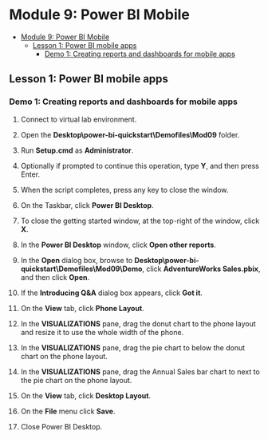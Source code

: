 # Module 9: Power BI Mobile

- [Module 9: Power BI Mobile](#module-9-power-bi-mobile)
  - [Lesson 1: Power BI mobile apps](#lesson-1-power-bi-mobile-apps)
    - [Demo 1: Creating reports and dashboards for mobile apps](#demo-1-creating-reports-and-dashboards-for-mobile-apps)

## Lesson 1: Power BI mobile apps

### Demo 1: Creating reports and dashboards for mobile apps

1. Connect to virtual lab environment.

2. Open the **Desktop\\power-bi-quickstart\\Demofiles\\Mod09** folder.

3. Run **Setup.cmd** as **Administrator**.

4. Optionally if prompted to continue this operation, type **Y**, and then press Enter.

5. When the script completes, press any key to close the window.

6. On the Taskbar, click **Power BI Desktop**.

7. To close the getting started window, at the top-right of the window, click **X**.

8. In the **Power BI Desktop** window, click **Open other reports**.

9. In the **Open** dialog box, browse to **Desktop\\power-bi-quickstart\\Demofiles\\Mod09\\Demo**, click **AdventureWorks Sales.pbix**, and then click **Open**.

10. If the **Introducing Q&A** dialog box appears, click **Got it**.

11. On the **View** tab, click **Phone Layout**.

12. In the **VISUALIZATIONS** pane, drag the donut chart to the phone layout and resize it to use the whole width of the phone.

13. In the **VISUALIZATIONS** pane, drag the pie chart to below the donut chart on the phone layout.

14. In the **VISUALIZATIONS** pane, drag the Annual Sales bar chart to next to the pie chart on the phone layout.

15. On the **View** tab, click **Desktop Layout**.

16. On the **File** menu click **Save**.

17. Close Power BI Desktop.
